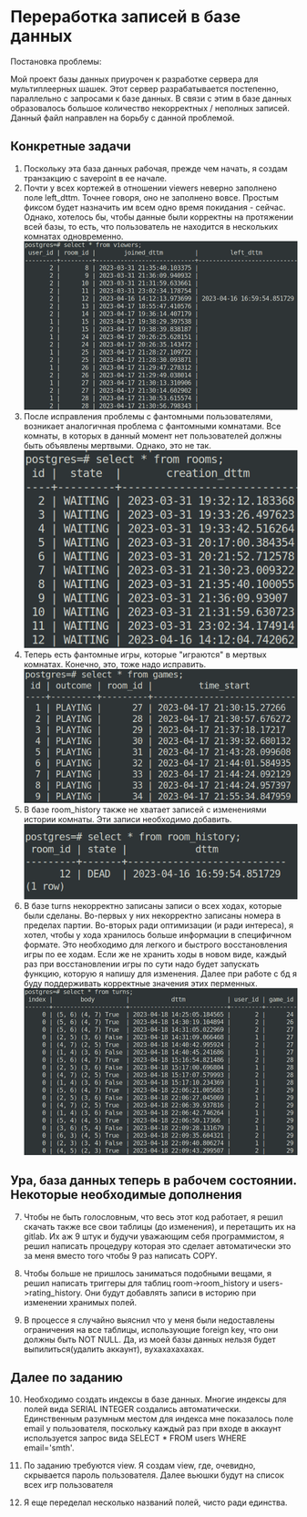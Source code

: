 # Переработка записей в базе данных

Постановка проблемы:

Мой проект базы данных приурочен к разработке сервера для мультиплеерных шашек. Этот сервер разрабатывается постепенно, параллельно с запросами к базе данных. В связи с этим в базе данных образовалось большое количество некорректных / неполных записей. Данный файл направлен на борьбу с данной проблемой.

## Конкретные задачи

1. Поскольку эта база данных рабочая, прежде чем начать, я создам транзакцию с savepoint в ее начале.
2. Почти у всех кортежей в отношении viewers неверно заполнено поле left_dttm. Точнее говоря, оно не заполнено вовсе. Простым фиксом будет назначить им всем одно время покидания - сейчас. Однако, хотелось бы, чтобы данные были корректны на протяжении всей базы, то есть, что пользователь не находится в нескольких комнатах одновременно. ![Демонстрация проблемы](docs/viewers_problem.png)
3. После исправления проблемы с фантомными пользователями, возникает аналогичная проблема с фантомными комнатами. Все комнаты, в которых в данный момент нет пользователей должны быть объявлены мертвыми. Однако, это не так. ![Демонстрация проблемы](docs/room_problem.png)
4. Теперь есть фантомные игры, которые "играются" в мертвых комнатах. Конечно, это, тоже надо исправить. ![Демонстрация проблемы](docs/game_problem.png)
5. В базе room_history также не хватает записей с изменениями истории комнаты. Эти записи необходимо добавить. ![Демонстрация проблемы](docs/room_history_problem.png)
6. В базе turns некорректно записаны записи о всех ходах, которые были сделаны. Во-первых у них некорректно записаны номера в пределах партии. Во-вторых ради оптимизации (и ради интереса), я хотел, чтобы у хода хранилось больше информации в специфичном формате. Это необходимо для легкого и быстрого восстановления игры по ее ходам. Если же не хранить ходы в новом виде, каждый раз при восстановлении игры по сути надо будет запускать функцию, которую я напишу для изменения. Далее при работе с бд я буду поддерживать корректные значения этих перменных. ![Демонстрация проблемы](docs/turns_problem.png)

## Ура, база данных теперь в рабочем состоянии. Некоторые необходимые дополнения
<!-- markdownlint-disable-next-line MD029 -->
7. Чтобы не быть голословным, что весь этот код работает, я решил скачать также все свои таблицы (до изменения), и перетащить их на gitlab. Их аж 9 штук и будучи уважающим себя программистом, я решил написать процедуру которая это сделает автоматически это за меня вместо того чтобы 9 раз написать COPY.
<!-- markdownlint-disable-next-line MD029 -->
8. Чтобы больше не пришлось заниматься подобными вещами, я решил написать триггеры для таблиц room->room_history и users->rating_history. Они будут добавлять записи в историю при изменении хранимых полей.
<!-- markdownlint-disable-next-line MD029 -->
9. В процессе я случайно выяснил что у меня были недоставлены ограничения на все таблицы, использующие foreign key, что они должны быть NOT NULL. Да, из моей базы данных нельзя будет выпилиться(удалить аккаунт), вухахахахахах.

## Далее по заданию
<!-- markdownlint-disable-next-line MD029 -->
10. Необходимо создать индексы в базе данных. Многие индексы для полей вида SERIAL INTEGER создались автоматически. Единственным разумным местом для индекса мне показалось поле email у пользователя, поскольку каждый раз при входе в аккаунт используется запрос вида SELECT * FROM users WHERE email='smth'.
<!-- markdownlint-disable-next-line MD029 -->
11. По заданию требуются view. Я создам view, где, очевидно, скрывается пароль пользователя. Далее вьюшки будут на список всех игр пользователя
<!-- markdownlint-disable-next-line MD029 -->
12. Я еще переделал несколько названий полей, чисто ради единства.
